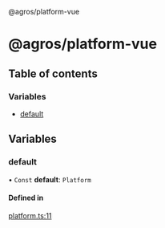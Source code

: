@agros/platform-vue

# @agros/platform-vue

## Table of contents

### Variables

- [default](index.md#default)

## Variables

### <a id="default" name="default"></a> default

• `Const` **default**: `Platform`

#### Defined in

[platform.ts:11](https://github.com/agrosjs/agros/blob/854b313/packages/agros-platform-vue/src/platform.ts#L11)
